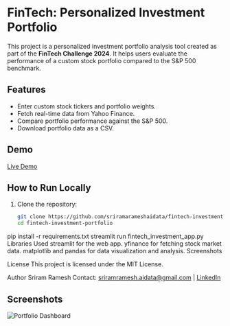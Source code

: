 # FinTech: Personalized Investment Portfolio

This project is a personalized investment portfolio analysis tool created as part of the **FinTech Challenge 2024**. It helps users evaluate the performance of a custom stock portfolio compared to the S&P 500 benchmark.

## Features
- Enter custom stock tickers and portfolio weights.
- Fetch real-time data from Yahoo Finance.
- Compare portfolio performance against the S&P 500.
- Download portfolio data as a CSV.

## Demo
[Live Demo](https://fintech-investment-portfolio.streamlit.app)

## How to Run Locally
1. Clone the repository:
   ```bash
   git clone https://github.com/sriramarameshaidata/fintech-investment-portfolio.git
   cd fintech-investment-portfolio
pip install -r requirements.txt
streamlit run fintech_investment_app.py
Libraries Used
streamlit for the web app.
yfinance for fetching stock market data.
matplotlib and pandas for data visualization and analysis.
Screenshots

License
This project is licensed under the MIT License.

Author
Sriram Ramesh
Contact: sriramramesh.aidata@gmail.com | [LinkedIn](https://www.linkedin.com/in/iamsriramramesh/)
## Screenshots
![Portfolio Dashboard](./screenshots/dashboard.png)
